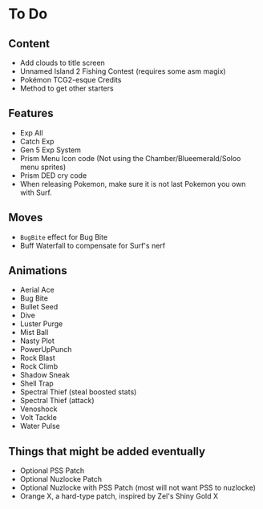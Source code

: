 # To Do


## Content

- Add clouds to title screen
- Unnamed Island 2 Fishing Contest (requires some asm magix)
- Pokémon TCG2-esque Credits
- Method to get other starters

## Features

- Exp All
- Catch Exp
- Gen 5 Exp System
- Prism Menu Icon code (Not using the Chamber/Blueemerald/Soloo menu sprites)
- Prism DED cry code
- When releasing Pokemon, make sure it is not last Pokemon you own with Surf.

## Moves

- `BugBite` effect for Bug Bite
- Buff Waterfall to compensate for Surf's nerf

## Animations

- Aerial Ace
- Bug Bite
- Bullet Seed
- Dive
- Luster Purge
- Mist Ball
- Nasty Plot
- PowerUpPunch
- Rock Blast
- Rock Climb
- Shadow Sneak
- Shell Trap
- Spectral Thief (steal boosted stats)
- Spectral Thief (attack)
- Venoshock
- Volt Tackle
- Water Pulse

## Things that might be added eventually

- Optional PSS Patch
- Optional Nuzlocke Patch
- Optional Nuzlocke with PSS Patch (most will not want PSS to nuzlocke)
- Orange X, a hard-type patch, inspired by Zel's Shiny Gold X